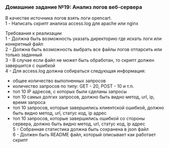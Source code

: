 ### Домашние задание №19: Анализ логов веб-сервера
В качестве источника логов взять логи opencart.  
1 - Написать скрипт анализа access.log для apache или nginx

Требования к реализации  
1 -  Должна быть возможность указать директорию где искать логи или конкретный файл  
2 - Должна быть возможность выбрать все файлы логов отпарсить или только заданный  
3 - В случае если файл не может быть обработан, то скрипт должен завершится с ошибкой  
4 - Для access.log должна собираться следующая информация:  
- общее количество выполненных запросов
- количество запросов по типу: GET - 20, POST - 10 и т.п.
- топ 10 IP адресов, с которых были сделаны запросы
- топ 10 самых долгих запросов, должно быть видно метод, url, ip, время запроса
- топ 10 запросов, которые завершились клиентской ошибкой, должно быть видно метод, url, статус код, ip адрес
- топ 10 запросов, которые завершились ошибкой со стороны сервера, должно быть видно метод, url, статус код, ip адрес  
5 - Собранная статистика должна быть сохранена в json файл  
6 - Должен быть README файл, который описывает как работает скрипт  
